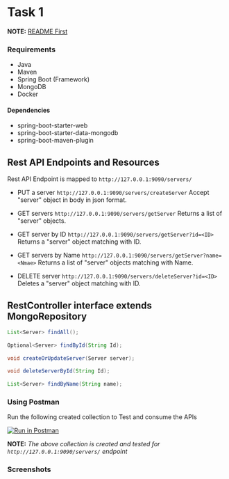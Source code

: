# Task 1

**NOTE:** [README First](/README.md)

### Requirements

- Java
- Maven
- Spring Boot (Framework)
- MongoDB
- Docker

#### Dependencies

- spring-boot-starter-web
- spring-boot-starter-data-mongodb
- spring-boot-maven-plugin



## Rest  API Endpoints and Resources
Rest API Endpoint is mapped to `http://127.0.0.1:9090/servers/`

- PUT a server	`http://127.0.0.1:9090/servers/createServer`
Accept "server" object in body in json format.

- GET servers	`http://127.0.0.1:9090/servers/getServer`
Returns a list of "server" objects.

- GET server	by ID	`http://127.0.0.1:9090/servers/getServer?id=<ID>`
Returns a  "server" object matching with ID.

- GET servers	by Name	`http://127.0.0.1:9090/servers/getServer?name=<Nmae>`
Returns a list of "server" objects matching with Name.

- DELETE server	`http://127.0.0.1:9090/servers/deleteServer?id=<ID>`
Deletes a  "server" object matching with ID.

## RestController interface extends MongoRepository

```java
List<Server> findAll();
    
Optional<Server> findById(String Id);
    
void createOrUpdateServer(Server server);
    
void deleteServerById(String Id);
    
List<Server> findByName(String name);
```

### Using Postman

Run the following created collection to Test and consume the APIs

[![Run in Postman](https://run.pstmn.io/button.svg)](https://app.getpostman.com/run-collection/5ff40fbad3968a1b28b0)

**NOTE:** *The above collection is created and tested for `http://127.0.0.1:9090/servers/` endpoint*

### Screenshots


